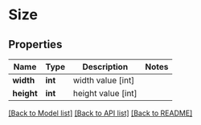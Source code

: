 # Size

## Properties
Name | Type | Description | Notes
------------ | ------------- | ------------- | -------------
**width** | **int** | width value [int] | 
**height** | **int** | height value [int] | 

[[Back to Model list]](../README.md#documentation-for-models) [[Back to API list]](../README.md#documentation-for-api-endpoints) [[Back to README]](../README.md)

